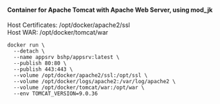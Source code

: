 #### Container for Apache Tomcat with Apache Web Server, using mod_jk  
  
Host Certificates: /opt/docker/apache2/ssl  
Host WAR: /opt/docker/tomcat/war  
````
docker run \  
  --detach \ 
  --name appsrv bshp/appsrv:latest \  
  --publish 80:80 \  
  --publish 443:443 \   
  --volume /opt/docker/apache2/ssl:/opt/ssl \  
  --volume /opt/docker/logs/apache2:/var/log/apache2 \  
  --volume /opt/docker/tomcat/war:/opt/war \  
  --env TOMCAT_VERSION=9.0.36  
````
